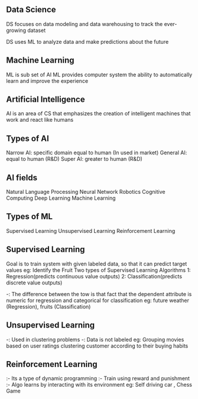 Data Science
---------------
DS focuses on data modeling and data warehousing to track the ever-growing dataset

DS uses ML to analyze data and make predictions about the future


Machine Learning
---------------
ML is sub set of AI
ML provides computer system the ability to automatically learn and improve the experience


Artificial Intelligence
------------------------
AI is an area of CS that emphasizes the creation of intelligent machines that work and react like humans


Types of AI
--------------
Narrow AI: specific domain equal to human (In used in market)
General AI: equal to human (R&D)
Super AI: greater to human (R&D)

AI fields
-------------
Natural Language Processing
Neural Network
Robotics
Cognitive Computing
Deep Learning
Machine Learning


Types of ML
---------------
Supervised Learning
Unsupervised Learning
Reinforcement Learning

Supervised Learning
-------------------
Goal is to train system with given labeled data, so that it can predict target values
eg: Identify the Fruit
Two types of Supervised Learning Algorithms
1: Regression(predicts continuous value outputs)
2: Classification(predicts discrete value outputs)

-: The difference between the tow is that fact that the dependent attribute is numeric
    for regression and categorical for classification
eg: future weather (Regression), fruits (Classification)

Unsupervised Learning
---------------------
-: Used in clustering problems
-: Data is not labeled
eg: Grouping movies based on user ratings
    clustering customer according to their buying habits

Reinforcement Learning
-----------------------
:- Its a type of dynamic programming
:- Train using reward and punishment
:- Algo learns by interacting with its environment
eg: Self driving car , Chess Game



